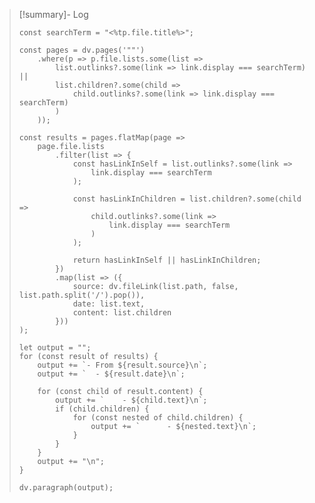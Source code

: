 > [!summary]- Log
> ```dataviewjs
> const searchTerm = "<%tp.file.title%>";
>
> const pages = dv.pages('""')
>     .where(p => p.file.lists.some(list =>
>         list.outlinks?.some(link => link.display === searchTerm) ||
>         list.children?.some(child =>
>             child.outlinks?.some(link => link.display === searchTerm)
>         )
>     ));
>
> const results = pages.flatMap(page =>
>     page.file.lists
>         .filter(list => {
>             const hasLinkInSelf = list.outlinks?.some(link =>
>                 link.display === searchTerm
>             );
>
>             const hasLinkInChildren = list.children?.some(child =>
>                 child.outlinks?.some(link =>
>                     link.display === searchTerm
>                 )
>             );
>
>             return hasLinkInSelf || hasLinkInChildren;
>         })
>         .map(list => ({
>             source: dv.fileLink(list.path, false, list.path.split('/').pop()),
>             date: list.text,
>             content: list.children
>         }))
> );
>
> let output = "";
> for (const result of results) {
>     output += `- From ${result.source}\n`;
>     output += `  - ${result.date}\n`;
>
>     for (const child of result.content) {
>         output += `    - ${child.text}\n`;
>         if (child.children) {
>             for (const nested of child.children) {
>                 output += `      - ${nested.text}\n`;
>             }
>         }
>     }
>     output += "\n";
> }
>
> dv.paragraph(output);
> ```
